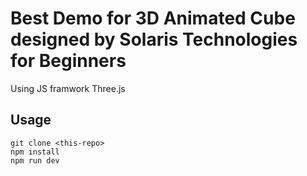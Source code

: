# Best Demo for 3D Animated Cube designed by Solaris Technologies for Beginners
Using JS framwork Three.js

## Usage

```
git clone <this-repo>
npm install
npm run dev
```
